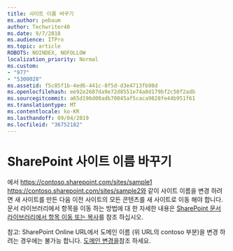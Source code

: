 ```yaml
---
title: 사이트 이름 바꾸기
ms.author: pebaum
author: Techwriter40
ms.date: 9/7/2018
ms.audience: ITPro
ms.topic: article
ROBOTS: NOINDEX, NOFOLLOW
localization_priority: Normal
ms.custom:
- "977"
- "5300028"
ms.assetid: f5c85f1b-4ed6-441c-8f5d-d3e4713fb98d
ms.openlocfilehash: ee92e2687da9e72d8551e74a0d179bf2c50f2adb
ms.sourcegitcommit: a65d196d00adb70045af5caca9828fe44b951f61
ms.translationtype: MT
ms.contentlocale: ko-KR
ms.lasthandoff: 09/04/2019
ms.locfileid: "36752182"
---
```

# <a name="rename-a-sharepoint-site"></a>SharePoint 사이트 이름 바꾸기

에서 https://contoso.sharepoint.com/sites/sample1 https://contoso.sharepoint.com/sites/sample2와 같이 사이트 이름을 변경 하려면 새 사이트를 만든 다음 이전 사이트의 모든 콘텐츠를 새 사이트로 이동 해야 합니다. 문서 라이브러리에서 항목을 이동 하는 방법에 대 한 자세한 내용은 [SharePoint 문서 라이브러리에서 항목 이동 또는 복사](https://go.microsoft.com/fwlink/?Linkid=2018691)를 참조 하십시오.
  
참고: SharePoint Online URL에서 도메인 이름 (위 URL의 contoso 부분)을 변경 하려는 경우에는 불가능 합니다. [도메인 변경을](https://go.microsoft.com/fwlink/?Linkid=2018696)참조 하세요.
  